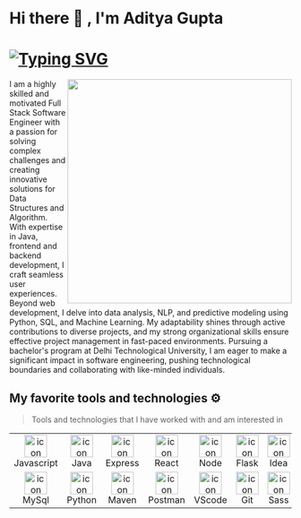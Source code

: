 <h1>Hi there 👋 , I'm Aditya Gupta</h1>


<!--a href="#">
  <img src="https://raw.githubusercontent.com/aadityazz/ASSETS/main/Data%20Science%20Enthusiast%2C%20Software%20Developer%20(Presentation%20(169)).png" alt="Aditya Gupta">
</a-->

<h1>
<a href="https://git.io/typing-svg"><img src="https://readme-typing-svg.demolab.com?font=Fira+Code&duration=3000&pause=800&width=435&lines=Backend+Developer;Software+Engineer;Java+Developer;Data+Analyst;Welcome+..." alt="Typing SVG" /></a>
</h1>

<img align="right" width="400" src="https://camo.githubusercontent.com/fa73289736064aba480d0708da37d7aa183a8c3e2bcc2f58c54285a3bbbeecc1/68747470733a2f2f7777772e61616c7068612e6e65742f77702d636f6e74656e742f75706c6f6164732f323032302f31322f66756c6c2d737461636b2d646576656c6f706d656e742e676966" />

<p>
I am a highly skilled and motivated Full Stack Software Engineer with a passion for solving complex challenges and creating innovative solutions for Data Structures and Algorithm. With expertise in Java, frontend and backend development, I craft seamless user experiences. Beyond web development, I delve into data analysis, NLP, and predictive modeling using Python, SQL, and Machine Learning. My adaptability shines through active contributions to diverse projects, and my strong organizational skills ensure effective project management in fast-paced environments. Pursuing a bachelor's program at Delhi Technological University, I am eager to make a significant impact in software engineering, pushing technological boundaries and collaborating with like-minded individuals.
</p>


## My favorite tools and technologies ⚙️

> Tools and technologies that I have worked with and am interested in

<table>
  <tr>
    <td align="center" width="96">
        <img src="https://skillicons.dev/icons?i=js" alt="icon" width="40" height="40" />
      <br>Javascript
    </td>
     <td align="center" width="96">
        <img src="https://skillicons.dev/icons?i=java" alt="icon" width="40" height="40" />
      <br>Java
    </td>
    <td align="center" width="96">
        <img src="https://skillicons.dev/icons?i=express" alt="icon" width="40" height="40" />
      <br>Express
    </td>    
    <td align="center" width="96">
        <img src="https://skillicons.dev/icons?i=react" alt="icon" width="40" height="40" />
      <br>React
    </td>
    <td align="center" width="96">
        <img src="https://skillicons.dev/icons?i=nodejs" alt="icon" width="40" height="40" />
      <br>Node
    </td>
    <td align="center" width="96">
        <img src="https://skillicons.dev/icons?i=flask" alt="icon" width="40" height="40" />
      <br>Flask
    </td>   
    <td align="center" width="96">
        <img src="https://skillicons.dev/icons?i=idea" alt="icon" width="40" height="40" />
      <br>Idea
    </td>        
      <td align="center" width="96">
        <img src="https://skillicons.dev/icons?i=github" alt="icon" width="40" height="40" />
      <br>GitHub
    </td>
    <td align="center" width="96">
        <img src="https://skillicons.dev/icons?i=spring" alt="icon" width="40" height="40" />
      <br>Spring
    </td>
    <td align="center" width="96">
        <img src="https://skillicons.dev/icons?i=mongodb" alt="icon" width="40" height="40" />
      <br>MongoDB
    </td>        
  </tr>
  <tr>    
    <td align="center" width="96">
        <img src="https://skillicons.dev/icons?i=mysql" alt="icon" width="40" height="40" />
      <br>MySql
    </td> 
    <td align="center" width="96">
        <img src="https://skillicons.dev/icons?i=py" alt="icon" width="40" height="40" />
      <br>Python
    </td>  
    <td align="center" width="96">
      <img src="https://skillicons.dev/icons?i=maven" alt="icon" width="40" height="40" />
      <br>Maven
    </td>
    <td align="center" width="96">
      <img src="https://skillicons.dev/icons?i=postman" alt="icon" width="40" height="40" />
      <br>Postman
    </td>    
    <td align="center" width="96">
      <img src="https://skillicons.dev/icons?i=vscode" alt="icon" width="40" height="40" />
      <br>VScode
    </td>
    <td align="center" width="96">
        <img src="https://skillicons.dev/icons?i=git" alt="icon" width="40" height="40" />
      <br>Git
    </td>
    <td align="center" width="96">
        <img src="https://skillicons.dev/icons?i=sass" alt="icon" width="40" height="40" />
      <br>Sass
    </td>
    <td align="center" width="96">
        <img src="https://skillicons.dev/icons?i=selenium" alt="icon" width="40" height="40" />
      <br>Selenium
    </td>
    <td align="center" width="96">
        <img src="https://skillicons.dev/icons?i=docker" alt="icon" width="40" height="40" />
      <br>Docker
    </td> 
    <td align="center" width="96">
        <img src="https://skillicons.dev/icons?i=css" alt="icon" width="40" height="40" />
      <br>CSS
    </td> 
  </tr>
</table>
